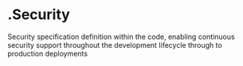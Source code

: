 # .Security
Security specification definition within the code, enabling continuous security support throughout the development lifecycle through to production deployments
